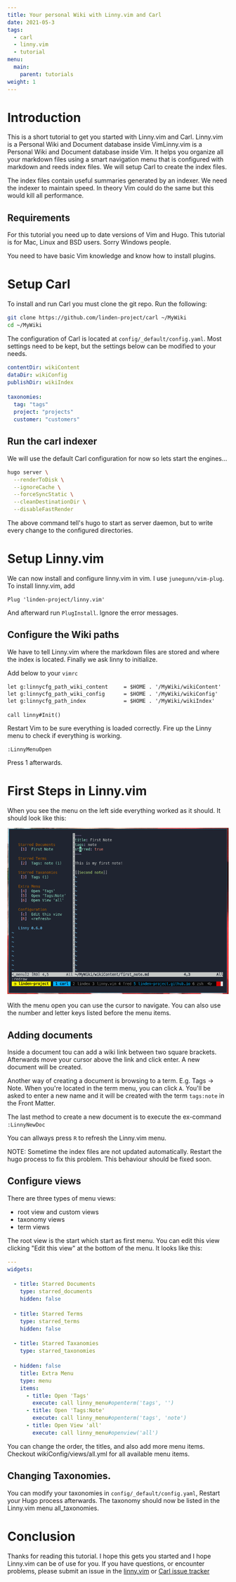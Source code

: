```yaml
---
title: Your personal Wiki with Linny.vim and Carl
date: 2021-05-3
tags:
  - carl
  - linny.vim
  - tutorial
menu:
  main:
    parent: tutorials
weight: 1
---
```


# Introduction

This is a short tutorial to get you started with Linny.vim and Carl. Linny.vim
is a Personal Wiki and Document database inside VimLinny.vim is a Personal Wiki
and Document database inside Vim. It helps you organize all your markdown files
using a smart navigation menu that is configured with markdown and reeds index
files. We will setup Carl to create the index files.

The index files contain useful summaries generated by an indexer. We
need the indexer to maintain speed. In theory Vim could do the same but this
would kill all performance.

## Requirements

For this tutorial you need up to date versions of Vim and Hugo. This tutorial
is for Mac, Linux and BSD users. Sorry Windows people.

You need to have basic Vim knowledge and know how to install plugins.

# Setup Carl

To install and run Carl you must clone the git repo. Run the following:

```bash
git clone https://github.com/linden-project/carl ~/MyWiki
cd ~/MyWiki
```

The configuration of Carl is located at `config/_default/config.yaml`. Most
settings need to be kept, but the settings below can be modified to your needs.

```yaml
contentDir: wikiContent
dataDir: wikiConfig
publishDir: wikiIndex

taxonomies:
  tag: "tags"
  project: "projects"
  customer: "customers"
```

## Run the carl indexer

We will use the default Carl configuration for now so lets start the engines...

```bash
hugo server \
  --renderToDisk \
  --ignoreCache \
  --forceSyncStatic \
  --cleanDestinationDir \
  --disableFastRender
```

The above command tell's hugo to start as server daemon, but to write every
change to the configured directories.

# Setup Linny.vim

We can now install and configure linny.vim in vim. I use `junegunn/vim-plug`. To install linny.vim, add

```vim
Plug 'linden-project/linny.vim'
```

And afterward run `PlugInstall`. Ignore the error messages.

## Configure the Wiki paths

We have to tell Linny.vim where the markdown files are stored and where the
index is located. Finally we ask linny to initialize.

Add below to your `vimrc`

```vim
let g:linnycfg_path_wiki_content     = $HOME . '/MyWiki/wikiContent'
let g:linnycfg_path_wiki_config      = $HOME . '/MyWiki/wikiConfig'
let g:linnycfg_path_index            = $HOME . '/MyWiki/wikiIndex'

call linny#Init()
```

Restart Vim to be sure everything is loaded correctly. Fire up the Linny menu to check if everything is working.

```
:LinnyMenuOpen
```

Press 1 afterwards.

# First Steps in Linny.vim

When you see the menu on the left side everything worked as it should. It should look like this:

![](/linny-firstview.png)

With the menu open you can use the cursor to navigate. You can also use the
number and letter keys listed before the menu items.

## Adding documents

Inside a document tou can add a wiki link between two square brackets.
Afterwards move your cursor above the link and click enter. A new document will
be created.

Another way of creating a document is browsing to a term. E.g. Tags -> Note.
When you're located in the term menu, you can click ````A````. You'll be asked
to enter a new name and it will be created with the term ````tags:note```` in
the Front Matter.

The last method to create a new document is to execute the ex-command ````:LinnyNewDoc````

You can allways press ````R```` to refresh the Linny.vim menu.

NOTE: Sometime the index files are not updated automatically. Restart the hugo
process to fix this problem. This behaviour should be fixed soon.

## Configure views

There are three types of menu views:

- root view and custom views
- taxonomy views
- term views

The root view is the start which start as first menu. You can edit this view
clicking "Edit this view" at the bottom of the menu. It looks like this:

```yaml
---
widgets:

  - title: Starred Documents
    type: starred_documents
    hidden: false

  - title: Starred Terms
    type: starred_terms
    hidden: false

  - title: Starred Taxanomies
    type: starred_taxonomies

  - hidden: false
    title: Extra Menu
    type: menu
    items:
      - title: Open 'Tags'
        execute: call linny_menu#openterm('tags', '')
      - title: Open 'Tags:Note'
        execute: call linny_menu#openterm('tags', 'note')
      - title: Open View 'all'
        execute: call linny_menu#openview('all')
```

You can change the order, the titles, and also add more menu items. Checkout
wikiConfig/views/all.yml for all available menu items.

## Changing Taxonomies.

You can modify your taxonomies in `config/_default/config.yaml`, Restart your
Hugo process afterwards. The taxonomy should now be listed in the Linny.vim
menu all_taxonomies.

# Conclusion

Thanks for reading this tutorial. I hope this gets you started and I hope
Linny.vim can be of use for you. If you have questions, or encounter problems,
please submit an issue in the
[linny.vim](https://github.com/linden-project/linny.vim/issues) or [Carl issue
tracker](https://github.com/linden-project/carl/issues)













